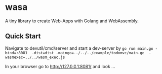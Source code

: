 # wasa
A tiny library to create Web-Apps with Golang and WebAssembly.

## Quick Start
Navigate to devutil/cmd/server and start a dev-server by
`go run main.go -bind=:8081  -dist=dist -maingo=../../../example/todomvc/main.go  -wasmexec=../../wasm_exec.js`

In your browser go to http://127.0.0.1:8081/ and look ...
